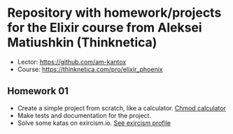 # Repository with homework/projects for the Elixir course from Aleksei Matiushkin (Thinknetica)

 - Lector: https://github.com/am-kantox
 - Course: https://thinknetica.com/pro/elixir_phoenix

## Homework 01
 - Create a simple project from scratch, like a calculator. [Chmod calculator](https://github.com/dmitry-sidorov/elixir_course_2024_thinknetica/tree/homework_01/create-mix-project/project_one)
 - Make tests and documentation for the project.
 - Solve some katas on exircism.io. [See exircism profile](https://exercism.org/profiles/dmitry-sidorov/solutions?track_slug=elixir)
